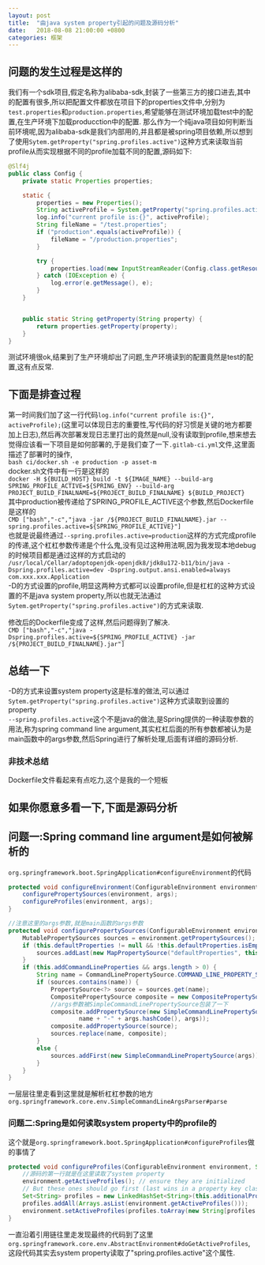 ```yaml
---
layout: post
title:  "由java system property引起的问题及源码分析"
date:   2018-08-08 21:00:00 +0800
categories: 框架
---
```


## 问题的发生过程是这样的

我们有一个sdk项目,假定名称为alibaba-sdk,封装了一些第三方的接口进去,其中的配置有很多,所以把配置文件都放在项目下的properties文件中,分别为`test.properties`和`production.properties`,希望能够在测试环境加载test中的配置,在生产环境下加载producction中的配置.
那么作为一个纯java项目如何判断当前环境呢,因为alibaba-sdk是我们内部用的,并且都是被spring项目依赖,所以想到了使用`Sytem.getProperty("spring.profiles.active")`这种方式来读取当前profile从而实现根据不同的profile加载不同的配置,源码如下:

```java
@Slf4j
public class Config {
    private static Properties properties;

    static {
        properties = new Properties();
        String activeProfile = System.getProperty("spring.profiles.active");
        log.info("current profile is:{}", activeProfile);
        String fileName = "/test.properties";
        if ("production".equals(activeProfile)) {
            fileName = "/production.properties";
        }

        try {
            properties.load(new InputStreamReader(Config.class.getResourceAsStream(fileName), "UTF-8"));
        } catch (IOException e) {
            log.error(e.getMessage(), e);
        }
    }


    public static String getProperty(String property) {
        return properties.getProperty(property);
    }
}
```

测试环境很ok,结果到了生产环境却出了问题,生产环境读到的配置竟然是test的配置,这有点反常.

## 下面是排查过程

第一时间我们加了这一行代码`log.info("current profile is:{}", activeProfile);`(这里可以体现日志的重要性,写代码的好习惯是关键的地方都要加上日志),然后再次部署发现日志里打出的竟然是null,没有读取到profile,想来想去觉得应该看一下项目是如何部署的,于是我们查了一下`.gitlab-ci.yml`文件,这里面描述了部署时的操作,  
`bash ci/docker.sh -e production -p asset-m`  
docker.sh文件中有一行是这样的  
`docker -H ${BUILD_HOST} build -t ${IMAGE_NAME} --build-arg SPRING_PROFILE_ACTIVE=${SPRING_ENV} --build-arg PROJECT_BUILD_FINALNAME=${PROJECT_BUILD_FINALNAME} ${BUILD_PROJECT}`  
其中production被传递给了SPRING_PROFILE_ACTIVE这个参数,然后Dockerfile是这样的  
`CMD ["bash","-c","java -jar /${PROJECT_BUILD_FINALNAME}.jar --spring.profiles.active=${SPRING_PROFILE_ACTIVE}"]`  
也就是说最终通过`--spring.profiles.active=production`这样的方式完成profile的传递,这个杠杠参数传递是个什么鬼,没有见过这种用法啊,因为我发现本地debug的时候项目都是通过这样的方式启动的  
`/usr/local/Cellar/adoptopenjdk-openjdk8/jdk8u172-b11/bin/java -Dspring.profiles.active=dev -Dspring.output.ansi.enabled=always com.xxx.xxx.Application`  
-D的方式设置的profile,明显这两种方式都可以设置profile,但是杠杠的这种方式设置的不是java system property,所以也就无法通过`Sytem.getProperty("spring.profiles.active")`的方式来读取.

修改后的Dockerfile变成了这样,然后问题得到了解决.  
`CMD ["bash","-c","java -Dspring.profiles.active=${SPRING_PROFILE_ACTIVE} -jar /${PROJECT_BUILD_FINALNAME}.jar"]`

## 总结一下

-D的方式来设置system property这是标准的做法,可以通过`Sytem.getProperty("spring.profiles.active")`这种方式读取到设置的property  
`--spring.profiles.active`这个不是java的做法,是Spring提供的一种读取参数的用法,称为spring command line argument,其实杠杠后面的所有参数都被认为是main函数中的args参数,然后Spring进行了解析处理,后面有详细的源码分析.

### 非技术总结

Dockerfile文件看起来有点吃力,这个是我的一个短板

## 如果你愿意多看一下,下面是源码分析

## 问题一:Spring command line argument是如何被解析的

`org.springframework.boot.SpringApplication#configureEnvironment`的代码

```java
protected void configureEnvironment(ConfigurableEnvironment environment, String[] args) {
    configurePropertySources(environment, args);
    configureProfiles(environment, args);
}
```

```java
//注意这里的args参数,就是main函数的args参数
protected void configurePropertySources(ConfigurableEnvironment environment, String[] args) {
    MutablePropertySources sources = environment.getPropertySources();
    if (this.defaultProperties != null && !this.defaultProperties.isEmpty()) {
        sources.addLast(new MapPropertySource("defaultProperties", this.defaultProperties));
    }
    if (this.addCommandLineProperties && args.length > 0) {
        String name = CommandLinePropertySource.COMMAND_LINE_PROPERTY_SOURCE_NAME;
        if (sources.contains(name)) {
            PropertySource<?> source = sources.get(name);
            CompositePropertySource composite = new CompositePropertySource(name);
            //args参数被SimpleCommandLinePropertySource包装了一下
            composite.addPropertySource(new SimpleCommandLinePropertySource(
                    name + "-" + args.hashCode(), args));
            composite.addPropertySource(source);
            sources.replace(name, composite);
        }
        else {
            sources.addFirst(new SimpleCommandLinePropertySource(args));
        }
    }
}
```

一层层往里走看到这里就是解析杠杠参数的地方
`org.springframework.core.env.SimpleCommandLineArgsParser#parse`

### 问题二:Spring是如何读取system property中的profile的

这个就是`org.springframework.boot.SpringApplication#configureProfiles`做的事情了

```java
protected void configureProfiles(ConfigurableEnvironment environment, String[] args) {
    //源码的第一行就是在这里读取了system property
    environment.getActiveProfiles(); // ensure they are initialized
    // But these ones should go first (last wins in a property key clash)
    Set<String> profiles = new LinkedHashSet<String>(this.additionalProfiles);
    profiles.addAll(Arrays.asList(environment.getActiveProfiles()));
    environment.setActiveProfiles(profiles.toArray(new String[profiles.size()]));
}
```
一直沿着引用链往里走发现最终的代码到了这里`org.springframework.core.env.AbstractEnvironment#doGetActiveProfiles`,
这段代码其实去system property读取了"spring.profiles.active"这个属性.